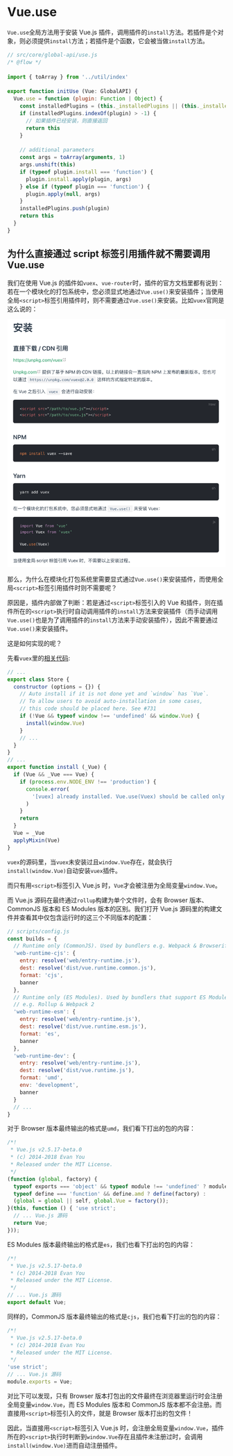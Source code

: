 # Vue.use

`Vue.use`全局方法用于安装 Vue.js 插件，调用插件的`install`方法。若插件是个对象，则必须提供`install`方法；若插件是个函数，它会被当做`install`方法。

```js
// src/core/global-api/use.js
/* @flow */

import { toArray } from '../util/index'

export function initUse (Vue: GlobalAPI) {
  Vue.use = function (plugin: Function | Object) {
    const installedPlugins = (this._installedPlugins || (this._installedPlugins = []))
    if (installedPlugins.indexOf(plugin) > -1) {
      // 如果插件已经安装，则直接返回
      return this
    }

    // additional parameters
    const args = toArray(arguments, 1)
    args.unshift(this)
    if (typeof plugin.install === 'function') {
      plugin.install.apply(plugin, args)
    } else if (typeof plugin === 'function') {
      plugin.apply(null, args)
    }
    installedPlugins.push(plugin)
    return this
  }
}
```

## 为什么直接通过 script 标签引用插件就不需要调用 Vue.use

我们在使用 Vue.js 的插件如`vuex`、`vue-router`时，插件的官方文档里都有说到：若在一个模块化的打包系统中，您必须显式地通过`Vue.use()`来安装插件；当使用全局`<script>`标签引用插件时，则不需要通过`Vue.use()`来安装。比如`vuex`官网是这么说的：

![vuex 安装说明](./img/vuex-installation.png)

那么，为什么在模块化打包系统里需要显式通过`Vue.use()`来安装插件，而使用全局`<script>`标签引用插件时则不需要呢？

原因是，插件内部做了判断：若是通过`<script>`标签引入的 Vue 和插件，则在插件所在的`<script>`执行时自动调用插件的`install`方法来安装插件（而手动调用`Vue.use()`也是为了调用插件的`install`方法来手动安装插件），因此不需要通过`Vue.use()`来安装插件。

这是如何实现的呢？

先看`vuex`里的[相关代码](https://github.com/vuejs/vuex/blob/4ebfaf98d081a4f698dacceb4cc797470e3ca7b9/src/store.js#L14):

```js
// ...
export class Store {
  constructor (options = {}) {
    // Auto install if it is not done yet and `window` has `Vue`.
    // To allow users to avoid auto-installation in some cases,
    // this code should be placed here. See #731
    if (!Vue && typeof window !== 'undefined' && window.Vue) {
      install(window.Vue)
    }
    // ...
  }
}
// ...
export function install (_Vue) {
  if (Vue && _Vue === Vue) {
    if (process.env.NODE_ENV !== 'production') {
      console.error(
        '[vuex] already installed. Vue.use(Vuex) should be called only once.'
      )
    }
    return
  }
  Vue = _Vue
  applyMixin(Vue)
}
```

`vuex`的源码里，当`vuex`未安装过且`window.Vue`存在，就会执行`install(window.Vue)`自动安装`vuex`插件。

而只有用`<script>`标签引入 Vue.js 时，`Vue`才会被注册为全局变量`window.Vue`。

而 Vue.js 源码在最终通过`rollup`构建为单个文件时，会有 Browser 版本、CommonJS 版本和 ES Modules 版本的区别。我们打开 Vue.js 源码里的构建文件并查看其中仅包含运行时的这三个不同版本的配置：

```js
// scripts/config.js
const builds = {
  // Runtime only (CommonJS). Used by bundlers e.g. Webpack & Browserify
  'web-runtime-cjs': {
    entry: resolve('web/entry-runtime.js'),
    dest: resolve('dist/vue.runtime.common.js'),
    format: 'cjs',
    banner
  },
  // Runtime only (ES Modules). Used by bundlers that support ES Modules,
  // e.g. Rollup & Webpack 2
  'web-runtime-esm': {
    entry: resolve('web/entry-runtime.js'),
    dest: resolve('dist/vue.runtime.esm.js'),
    format: 'es',
    banner
  },
  'web-runtime-dev': {
    entry: resolve('web/entry-runtime.js'),
    dest: resolve('dist/vue.runtime.js'),
    format: 'umd',
    env: 'development',
    banner
  }
  // ...
}
```

对于 Browser 版本最终输出的格式是`umd`，我们看下打出的包的内容：

```js
/*!
 * Vue.js v2.5.17-beta.0
 * (c) 2014-2018 Evan You
 * Released under the MIT License.
 */
(function (global, factory) {
  typeof exports === 'object' && typeof module !== 'undefined' ? module.exports = factory() :
  typeof define === 'function' && define.amd ? define(factory) :
  (global = global || self, global.Vue = factory());
}(this, function () { 'use strict';
  // ... Vue.js 源码
  return Vue;
}));
```

ES Modules 版本最终输出的格式是`es`，我们也看下打出的包的内容：

```js
/*!
 * Vue.js v2.5.17-beta.0
 * (c) 2014-2018 Evan You
 * Released under the MIT License.
 */
// ... Vue.js 源码
export default Vue;
```

同样的，CommonJS 版本最终输出的格式是`cjs`，我们也看下打出的包的内容：

```js
/*!
 * Vue.js v2.5.17-beta.0
 * (c) 2014-2018 Evan You
 * Released under the MIT License.
 */
'use strict';
// ... Vue.js 源码
module.exports = Vue;
```

对比下可以发现，只有 Browser 版本打包出的文件最终在浏览器里运行时会注册全局变量`window.Vue`，而 ES Modules 版本和 CommonJS 版本都不会注册。而直接用`<script>`标签引入的文件，就是 Browser 版本打出的包文件！

因此，当直接用`<script>`标签引入 Vue.js 时，会注册全局变量`window.Vue`，插件所在的`<script>`执行时判断到`window.Vue`存在且插件未注册过时，会调用`install(window.Vue)`进而自动注册插件。
